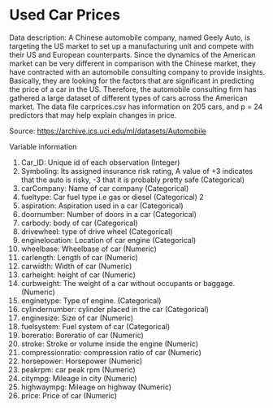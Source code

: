 # Used Car Prices
 
Data description:
A Chinese automobile company, named Geely Auto, is targeting the US market to set up a manufacturing
unit and compete with their US and European counterparts. Since the dynamics of the American market can
be very different in comparison with the Chinese market, they have contracted with an automobile consulting
company to provide insights. Basically, they are looking for the factors that are significant in predicting the
price of a car in the US. Therefore, the automobile consulting firm has gathered a large dataset of different
types of cars across the American market. The data file carprices.csv has information on 205 cars, and p =
24 predictors that may help explain changes in price.

Source: https://archive.ics.uci.edu/ml/datasets/Automobile

Variable information
1. Car_ID: Unique id of each observation (Integer)
2. Symboling: Its assigned insurance risk rating, A value of +3 indicates that the auto is risky, -3 that it
is probably pretty safe (Categorical)
3. carCompany: Name of car company (Categorical)
4. fueltype: Car fuel type i.e gas or diesel (Categorical)
2
5. aspiration: Aspiration used in a car (Categorical)
6. doornumber: Number of doors in a car (Categorical)
7. carbody: body of car (Categorical)
8. drivewheel: type of drive wheel (Categorical)
9. enginelocation: Location of car engine (Categorical)
10. wheelbase: Wheelbase of car (Numeric)
11. carlength: Length of car (Numeric)
12. carwidth: Width of car (Numeric)
13. carheight: height of car (Numeric)
14. curbweight: The weight of a car without occupants or baggage. (Numeric)
15. enginetype: Type of engine. (Categorical)
16. cylindernumber: cylinder placed in the car (Categorical)
17. enginesize: Size of car (Numeric)
18. fuelsystem: Fuel system of car (Categorical)
19. boreratio: Boreratio of car (Numeric)
20. stroke: Stroke or volume inside the engine (Numeric)
21. compressionratio: compression ratio of car (Numeric)
22. horsepower: Horsepower (Numeric)
23. peakrpm: car peak rpm (Numeric)
24. citympg: Mileage in city (Numeric)
25. highwaympg: Mileage on highway (Numeric)
26. price: Price of car (Numeric)

